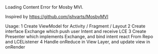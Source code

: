 Loading Content Error for Mosby MVI.

Inspired by https://github.com/jshvarts/MosbyMVI

Usage:
1 Create ViewModel for Activity / Fragment / Layout
2 Create interface Exchange which push user Intent and receive LCE
3 Create Presenter which implements Exchange, and bind intent react From Repo and LCEListener
4 Handle onReduce in View Layer, and update view in onRender